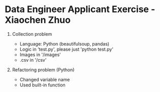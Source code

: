 # Data Engineer Applicant Exercise - Xiaochen Zhuo


1. Collection problem

    * Language: Python (beautifulsoup, pandas)
    * Logic in 'test.py', please just 'python test.py'
    * Images in '/images'
    * .csv in '/csv'


2. Refactoring problem (Python)
    * Changed variable name
    * Used built-in function
